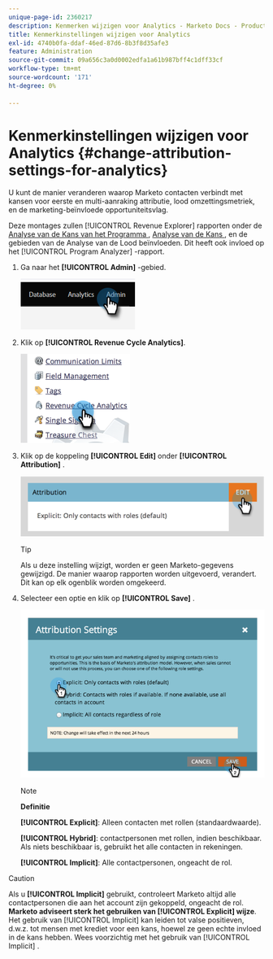 ```yaml
---
unique-page-id: 2360217
description: Kenmerken wijzigen voor Analytics - Marketo Docs - Productdocumentatie
title: Kenmerkinstellingen wijzigen voor Analytics
exl-id: 4740b0fa-ddaf-46ed-87d6-8b3f8d35afe3
feature: Administration
source-git-commit: 09a656c3a0d0002edfa1a61b987bff4c1dff33cf
workflow-type: tm+mt
source-wordcount: '171'
ht-degree: 0%

---
```


# Kenmerkinstellingen wijzigen voor Analytics {#change-attribution-settings-for-analytics}

U kunt de manier veranderen waarop Marketo contacten verbindt met kansen voor eerste en multi-aanraking attributie, lood omzettingsmetriek, en de marketing-beïnvloede opportuniteitsvlag.

Deze montages zullen [!UICONTROL Revenue Explorer] rapporten onder de [&#x200B; Analyse van de Kans van het Programma &#x200B;](/help/marketo/product-docs/reporting/revenue-cycle-analytics/program-analytics/understanding-the-program-opportunity-analysis-area.md), [&#x200B; Analyse van de Kans &#x200B;](/help/marketo/product-docs/reporting/revenue-cycle-analytics/revenue-explorer/understanding-opportunity-analysis-in-revenue-explorer.md), en de gebieden van de Analyse van de Lood beïnvloeden. Dit heeft ook invloed op het [!UICONTROL Program Analyzer] -rapport.

1. Ga naar het **[!UICONTROL Admin]** -gebied.

   ![](assets/change-attribution-settings-for-analytics-1.png)

1. Klik op **[!UICONTROL Revenue Cycle Analytics]**.

   ![](assets/change-attribution-settings-for-analytics-2.png)

1. Klik op de koppeling **[!UICONTROL Edit]** onder **[!UICONTROL Attribution]** .

   ![](assets/change-attribution-settings-for-analytics-3.png)

   >[!TIP]
   >
   >Als u deze instelling wijzigt, worden er geen Marketo-gegevens gewijzigd. De manier waarop rapporten worden uitgevoerd, verandert. Dit kan op elk ogenblik worden omgekeerd.

1. Selecteer een optie en klik op **[!UICONTROL Save]** .

   ![](assets/change-attribution-settings-for-analytics-4.png)

   >[!NOTE]
   >
   >**Definitie**
   >
   >**[!UICONTROL Explicit]**: Alleen contacten met rollen (standaardwaarde).
   >
   >**[!UICONTROL Hybrid]**: contactpersonen met rollen, indien beschikbaar. Als niets beschikbaar is, gebruikt het alle contacten in rekeningen.
   >
   >**[!UICONTROL Implicit]**: Alle contactpersonen, ongeacht de rol.

>[!CAUTION]
>
>Als u **[!UICONTROL Implicit]** gebruikt, controleert Marketo altijd alle contactpersonen die aan het account zijn gekoppeld, ongeacht de rol. **Marketo adviseert sterk het gebruiken van [!UICONTROL Explicit] wijze**. Het gebruik van [!UICONTROL Implicit] kan leiden tot valse positieven, d.w.z. tot mensen met krediet voor een kans, hoewel ze geen echte invloed in de kans hebben. Wees voorzichtig met het gebruik van [!UICONTROL Implicit] .

